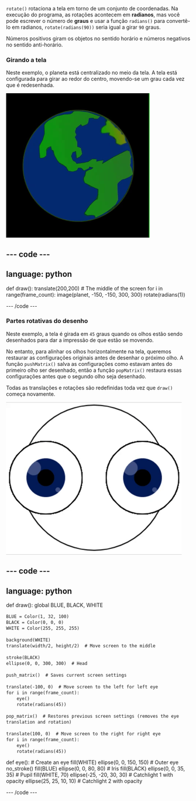 
`rotate()` rotaciona a tela em torno de um conjunto de coordenadas. Na execução do programa, as rotações acontecem em **radianos**, mas você pode escrever o número de **graus** e usar a função `radians()` para convertê-lo em radianos, `rotate(radians(90))` seria igual a girar `90` graus.

Números positivos giram os objetos no sentido horário e números negativos no sentido anti-horário.

### Girando a tela

Neste exemplo, o planeta está centralizado no meio da tela. A tela está configurada para girar ao redor do centro, movendo-se um grau cada vez que é redesenhada.

![A área de saída com um planeta girando em torno do centro](images/rotate_planet.gif)

--- code ---
---
language: python
---

def draw(): translate(200,200)  # The middle of the screen for i in range(frame_count): image(planet, -150, -150, 300, 300) rotate(radians(1))

--- /code ---

### Partes rotativas do desenho

Neste exemplo, a tela é girada em `45` graus quando os olhos estão sendo desenhados para dar a impressão de que estão se movendo.

No entanto, para alinhar os olhos horizontalmente na tela, queremos restaurar as configurações originais antes de desenhar o próximo olho. A função `pushMatrix()` salva as configurações como estavam antes do primeiro olho ser desenhado, então a função `popMatrix()` restaura essas configurações antes que o segundo olho seja desenhado.

Todas as translações e rotações são redefinidas toda vez que `draw()` começa novamente.

![A área de saída com uma imagem em movimento mostrando um olho giratório feito de círculos](images/rotate_eyes.gif)

--- code ---
---
language: python
---

def draw(): global BLUE, BLACK, WHITE

    BLUE = Color(1, 32, 100)
    BLACK = Color(0, 0, 0)
    WHITE = Color(255, 255, 255)
    
    background(WHITE)
    translate(width/2, height/2)  # Move screen to the middle 
    
    stroke(BLACK)
    ellipse(0, 0, 300, 300)  # Head
    
    push_matrix()  # Saves current screen settings
    
    translate(-100, 0)  # Move screen to the left for left eye
    for i in range(frame_count):
        eye()
        rotate(radians(45))
    
    pop_matrix()  # Restores previous screen settings (removes the eye translation and rotation)
    
    translate(100, 0)  # Move screen to the right for right eye
    for i in range(frame_count):
        eye()
        rotate(radians(45))

def eye(): # Create an eye fill(WHITE) ellipse(0, 0, 150, 150)  # Outer eye no_stroke() fill(BLUE) ellipse(0, 0, 80, 80)  # Iris fill(BLACK) ellipse(0, 0, 35, 35)  # Pupil fill(WHITE, 70) ellipse(-25, -20, 30, 30)  # Catchlight 1 with opacity ellipse(25, 25, 10, 10)  # Catchlight 2 with opacity

--- /code ---
